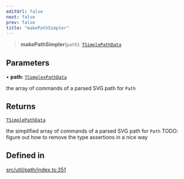 ```yaml
---
editUrl: false
next: false
prev: false
title: "makePathSimpler"
---
```


> **makePathSimpler**(`path`): [`TSimplePathData`](/api/namespaces/util/type-aliases/tsimplepathdata/)

## Parameters

• **path**: [`TComplexPathData`](/api/namespaces/util/type-aliases/tcomplexpathdata/)

the array of commands of a parsed SVG path for `Path`

## Returns

[`TSimplePathData`](/api/namespaces/util/type-aliases/tsimplepathdata/)

the simplified array of commands of a parsed SVG path for `Path`
TODO: figure out how to remove the type assertions in a nice way

## Defined in

[src/util/path/index.ts:351](https://github.com/fabricjs/fabric.js/blob/a0b4adf41e0a1fd81824114cedd4c32bfb8cac25/src/util/path/index.ts#L351)
